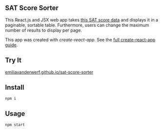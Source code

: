 SAT Score Sorter
---
This React.js and JSX web app takes [this SAT score data](https://blog.prepscholar.com/average-sat-and-act-scores-by-stated-adjusted-for-participation-rate) and displays it in a paginable, sortable table. Furthermore, users can change the maximum number of results to display per page.

This app was created with *create-react-app*. See the [full create-react-app guide](https://github.com/facebookincubator/create-react-app/blob/master/packages/react-scripts/template/README.md).



Try It
---

[emiliavanderwerf.github.io/sat-score-sorter](https://emiliavanderwerf.github.io/sat-score-sorter/)



Install
---

`npm i`



Usage
---

`npm start`